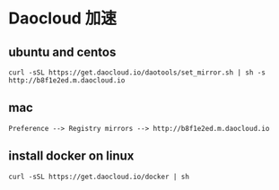 # Daocloud 加速
## ubuntu and centos
```
curl -sSL https://get.daocloud.io/daotools/set_mirror.sh | sh -s http://b8f1e2ed.m.daocloud.io
```

## mac
```
Preference --> Registry mirrors --> http://b8f1e2ed.m.daocloud.io
```

## install docker on linux 
```
curl -sSL https://get.daocloud.io/docker | sh
```
